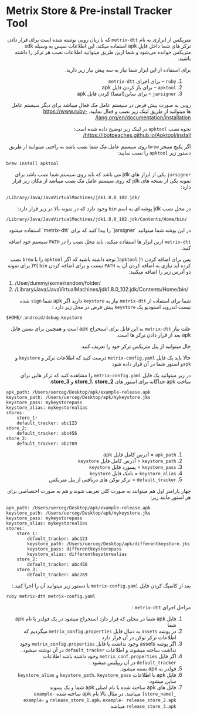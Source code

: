 
# Metrix Store & Pre-install Tracker Tool

<div dir="rtl">

متریکس از ابزاری به نام `metrix-dtt` که با زبان روبی نوشته شده است برای قرار دادن ترکر های شما داخل فایل apk استفاده میکند. این اطلاعات سپس به وسیله sdk متریکس خوانده می‌شود و شما ازین طریق میتوانید اطلاعات نصب هر ترکر را داشته باشید.

برای استفاده از این ابزار شما نیاز به سه پیش نیاز زیر دارید.
1. `ruby` – برای اجرای `metrix-dtt`
2. `apktool` – برای باز کردن فایل apk
3. `jarsigner` – برای ساین(امضا) کردن فایل apk

روبی به صورت پیش فرض در سیستم عامل  مک فعال میباشد برای دیگر سیستم عامل ها میتوانید از طریق لینک زیر نصب و فعال نمایید.
 https://www.ruby-lang.org/en/documentation/installation/

نحوه نصب `apktool` در لینک زیر توضیح داده شده است:
 https://ibotpeaches.github.io/Apktool/install/

اگر پکیج منیجر `brew` روی سیستم عامل مک شما نصب باشد به راحتی میتوانید از طریق دستور زیر `apktool` را نصب نمایید:
<div dir="ltr">

    brew install apktool
</div>

`jarsigner` یکی از ابزار های jdk می باشد که باید روی سیستم شما نصب باشد برای نمونه یکی از نسخه های jdk که روی سیستم عامل مک نصب میباشد از مکان زیر قرار دارد:
<div dir="ltr">

    /Library/Java/JavaVirtualMachines/jdk1.8.0_102.jdk/
</div>

در محل نصب jdk پوشه ای به اسم `bin` وجود دارد که در نمونه بالا در زیر قرار دارد:

<div dir="ltr">

    /Library/Java/JavaVirtualMachines/jdk1.8.0_102.jdk/Contents/Home/bin/
</div>
در این پوشه شما میتوانید `jarsigner` را پیدا کنید که برای `metrix-dtt`  استفاده میشود

`metrix-dtt` ازین ابزار ها استفاده میکند، باید محل نصب را در `PATH` سیستم خود اضافه کنید.

پس برای اضافه کردن `apktool` )۱( توجه داشته باشید که اگر `apktool` را با `brew` نصب کرده اید نیازی به اضافه کردن آن به `PATH` نیست و برای اضافه کردن `bin` )۲( برای نمونه دو آدرس زیر را اضافه میکنید:

<div dir="ltr">

1. /User/dummy/some/random/folder/
2. /Library/Java/JavaVirtualMachines/jdk1.8.0_102.jdk/Contents/Home/bin/
</div>

شما برای استفاده از `metrix-dtt` نیاز به  `keystore` دارید اگر apk شما `sign`   شده   نیست اندروید استودیو یک  `keystore` پیش فرض در محل زیر دارد  :

<div dir="ltr">

    $HOME/.android/debug.keystore
</div>

علت نیاز `metrix-dtt` به این فایل برای استخراج apk است و همچنین برای بستن فایل apk بعد از قرار دادن ترکر ها است.

حال میتوانید از پنل متریکس ترکر خود را تعریف کنید.

حالا باید یک فایل `metrix-config.yaml` درست کنید که اطلاعات ترکر و `keystore` و `apk`و استور شما در آن قرار داده شود

در زیر میتوانید یک فایل `metrix-config.yaml` را مشاهده کنید که ترکر هایی برای ساخت apk جداگانه برای استور های **store_1**، **store_2** و **store_3**:

<div dir="ltr">

    apk_path: /Users/uerceg/Desktop/apk/example-release.apk
    keystore_path: /Users/uerceg/Desktop/apk/mykeystore.jks
    keystore_pass: mykeystorepass
    keystore_alias: mykeystorealias
    stores:
        store_1:
        default_tracker: abc123
    store_2:
        default_tracker: abc456
    store_3:
        default_tracker: abc789
</div>


1. `apk_path` = آدرس کامل فایل apk
2. `keystore_path` = آدرس کامل فایل `keystore`
3. `keystore_pass` = پسورد فایل `keystore`
4. `keystore_alias` = نامک فایل `keystore`
5. `default_tracker` = ترکر توکن های دریافتی از پنل متریکس

چهار پارامتر اول هم میتوانند به صورت کلی تعریف شوند و هم به صورت اختصاصی برای هر استور مانند زیر:
<div dir="ltr">

    apk_path: /Users/uerceg/Desktop/apk/example-release.apk
    keystore_path: /Users/uerceg/Desktop/apk/mykeystore.jks
    keystore_pass: mykeystorepass
    keystore_alias: mykeystorealias
    stores:
        store_1:
            default_tracker: abc123
            keystore_path: /Users/uerceg/Desktop/apk/differentkeystore.jks
            keystore_pass: differentkeystorepass
            keystore_alias: differentkeystorealias
        store_2:
            default_tracker: abc456
        store_3:
            default_tracker: abc789
</div>

بعد از کانفیگ کردن فایل `metrix-config.yaml` با دستور زیر میتوانید آن را اجرا کنید.:

<div dir="ltr">

    ruby metrix-dtt metrix-config.yaml
</div>

مراحل اجرای `metrix-dtt`  :

1. فایل apk شما در محلی که قرار دارد استخراج میشود در یک فولدر با نام apk شما
2. در پوشه `assets` به دنبال فایل `metrix_config.properties` میگردیم که اطلاعات ترکر توکن در آن قرار دارد .
3. اگر پوشه assets وجود نداشت یا فایل `metrix_config.properties` وجود نداشت ساخته میشوند و اطلاعات `default_tracker` در آن نوشته میشود .
4. اگر فایل `metrix_conf.properties` وجود داشته باشد اطلاعات `default_tracker` در آن ریپلیس میشود .
5. فولدر به apk بسته میشود.
6. فایل apk با اطلاعات   `keystore_path`، `keystore_pass` و `keystore_alias` ساین میشود.
7. فایل های apk ساخته شده با نام اصلی apk شما و یک پسوند `_[store_name]` میباشد. در مثال بالا نام apk ساخته شده `example-release_store_1.apk`، `example- release_store_2.apk` و `example-release_store_3.apk` میباشد
</div>